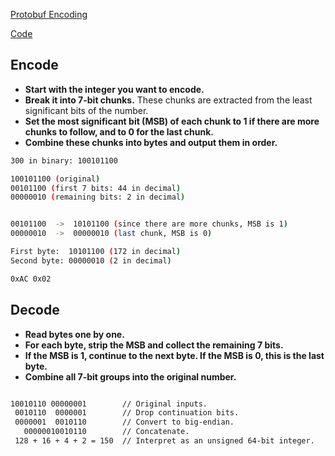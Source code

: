 [Protobuf Encoding](https://protobuf.dev/programming-guides/encoding/#simple)

[Code](https://github.com/Ysoding/cs/blob/main/computer-system/bits_bytes/varint/varints.py)

## Encode

- **Start with the integer you want to encode.**
- **Break it into 7-bit chunks.** These chunks are extracted from the least significant bits of the number.
- **Set the most significant bit (MSB) of each chunk to 1 if there are more chunks to follow, and to 0 for the last chunk.**
- **Combine these chunks into bytes and output them in order.**

```sh
300 in binary: 100101100

100101100 (original)
00101100 (first 7 bits: 44 in decimal)
00000010 (remaining bits: 2 in decimal)


00101100  ->  10101100 (since there are more chunks, MSB is 1)
00000010  ->  00000010 (last chunk, MSB is 0)

First byte:  10101100 (172 in decimal)
Second byte: 00000010 (2 in decimal)

0xAC 0x02
```

## Decode

- **Read bytes one by one.**
- **For each byte, strip the MSB and collect the remaining 7 bits.**
- **If the MSB is 1, continue to the next byte. If the MSB is 0, this is the last byte.**
- **Combine all 7-bit groups into the original number.**

```sh

10010110 00000001        // Original inputs.
 0010110  0000001        // Drop continuation bits.
 0000001  0010110        // Convert to big-endian.
   00000010010110        // Concatenate.
 128 + 16 + 4 + 2 = 150  // Interpret as an unsigned 64-bit integer.
```